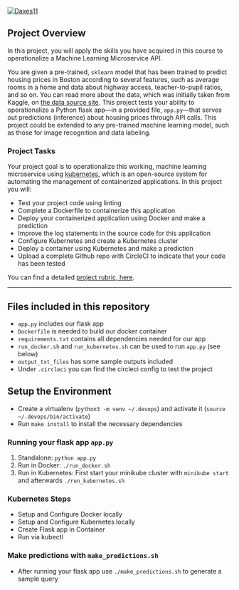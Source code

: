 [![Daxes11](https://circleci.com/gh/Daxes11/Udacity_MicroservicesAtScale.svg?style=svg)](https://app.circleci.com/pipelines/github/Daxes11/Udacity_MicroservicesAtScale/)

## Project Overview

In this project, you will apply the skills you have acquired in this course to operationalize a Machine Learning Microservice API. 

You are given a pre-trained, `sklearn` model that has been trained to predict housing prices in Boston according to several features, such as average rooms in a home and data about highway access, teacher-to-pupil ratios, and so on. You can read more about the data, which was initially taken from Kaggle, on [the data source site](https://www.kaggle.com/c/boston-housing). This project tests your ability to operationalize a Python flask app—in a provided file, `app.py`—that serves out predictions (inference) about housing prices through API calls. This project could be extended to any pre-trained machine learning model, such as those for image recognition and data labeling.

### Project Tasks

Your project goal is to operationalize this working, machine learning microservice using [kubernetes](https://kubernetes.io/), which is an open-source system for automating the management of containerized applications. In this project you will:
* Test your project code using linting
* Complete a Dockerfile to containerize this application
* Deploy your containerized application using Docker and make a prediction
* Improve the log statements in the source code for this application
* Configure Kubernetes and create a Kubernetes cluster
* Deploy a container using Kubernetes and make a prediction
* Upload a complete Github repo with CircleCI to indicate that your code has been tested

You can find a detailed [project rubric, here](https://review.udacity.com/#!/rubrics/2576/view).

---

## Files included in this repository

* `app.py` includes our flask app
* `Dockerfile` is needed to build our docker container
* `requirements.txt` contains all dependencies needed for our app
* `run_docker.sh` and `run_kubernetes.sh` can be used to run `app.py` (see below)
* `output_txt_files` has some sample outputs included
* Under `.circleci` you can find the circleci config to test the project 

## Setup the Environment

* Create a virtualenv (`python3 -m venv ~/.devops`) and activate it (`source ~/.devops/bin/activate`)
* Run `make install` to install the necessary dependencies

### Running your flask app `app.py`

1. Standalone:  `python app.py`
2. Run in Docker:  `./run_docker.sh`
3. Run in Kubernetes:  First start your minikube cluster with `minikube start` and afterwards `./run_kubernetes.sh`

### Kubernetes Steps

* Setup and Configure Docker locally
* Setup and Configure Kubernetes locally
* Create Flask app in Container
* Run via kubectl

### Make predictions with `make_predictions.sh`

* After running your flask app use `./make_predictions.sh` to generate a sample query